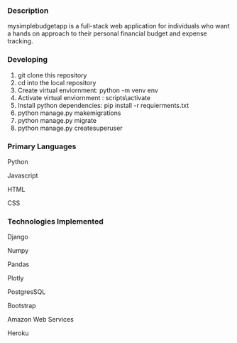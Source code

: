### Description

mysimplebudgetapp is a full-stack web application for individuals who want a hands on approach to their personal financial budget and expense tracking.

### Developing

1. git clone this repository
2. cd into the local repository
3. Create virtual enviornment: python -m venv env
4. Activate virtual enviornment : scripts\activate
5. Install python dependencies: pip install -r requierments.txt
6. python manage.py makemigrations
7. python manage.py migrate
8. python manage.py createsuperuser
    

### Primary Languages

Python

Javascript

HTML

CSS

### Technologies Implemented

Django

Numpy

Pandas

Plotly

PostgresSQL

Bootstrap

Amazon Web Services

Heroku






